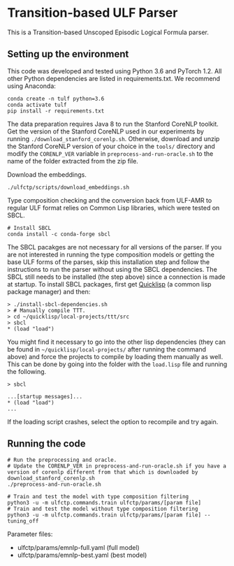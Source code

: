 # Transition-based ULF Parser

This is a Transition-based Unscoped Episodic Logical Formula parser.


## Setting up the environment

This code was developed and tested using Python 3.6 and PyTorch 1.2. All other Python dependencies are listed in requirements.txt. We recommend using Anaconda:

```
conda create -n tulf python=3.6
conda activate tulf
pip install -r requirements.txt
```

The data preparation requires Java 8 to run the Stanford CoreNLP toolkit. Get the version of the Stanford CoreNLP used in our experiments by running `./download_stanford_corenlp.sh`. Otherwise, download and unzip the Stanford CoreNLP version of your choice in the `tools/` directory and modify the `CORENLP_VER` variable in `preprocess-and-run-oracle.sh` to the name of the folder extracted from the zip file.

Download the embeddings.
```
./ulfctp/scripts/download_embeddings.sh
```

Type composition checking and the conversion back from ULF-AMR to regular ULF format relies on Common Lisp libraries, which were tested on SBCL. 

```
# Install SBCL
conda install -c conda-forge sbcl
```

The SBCL pacakges are not necessary for all versions of the parser. If you are not interested in running the type composition models or getting the base ULF forms of the parses, skip this installation step and follow the instructions to run the parser without using the SBCL dependencies. The SBCL still needs to be installed (the step above) since a connection is made at startup. To install SBCL packages, first get [Quicklisp](https://www.quicklisp.org/beta/) (a common lisp package manager) and then:

```
> ./install-sbcl-dependencies.sh
> # Manually compile TTT.
> cd ~/quicklisp/local-projects/ttt/src
> sbcl
* (load "load")
```

You might find it necessary to go into the other lisp dependencies (they can be found in `~/quicklisp/local-projects/` after running the command above) and force the projects to compile by loading them manually as well. This can be done by going into the folder with the `load.lisp` file and running the following.
```
> sbcl

...[startup messages]...
* (load "load")
...
```
If the loading script crashes, select the option to recompile and try again.

## Running the code

```
# Run the preprocessing and oracle.
# Update the CORENLP_VER in preprocess-and-run-oracle.sh if you have a version of corenlp different from that which is downloaded by download_stanford_corenlp.sh
./preprocess-and-run-oracle.sh

# Train and test the model with type composition filtering
python3 -u -m ulfctp.commands.train ulfctp/params/[param file]
# Train and test the model without type composition filtering
python3 -u -m ulfctp.commands.train ulfctp/params/[param file] --tuning_off
```

Parameter files:
- ulfctp/params/emnlp-full.yaml (full model)
- ulfctp/params/emnlp-best.yaml (best model)

